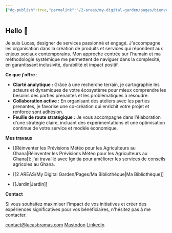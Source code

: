```yaml
---
{"dg-publish":true,"permalink":"/2-areas/my-digital-garden/pages/bienvenue/","tags":["gardenEntry"],"dgHomeLink":"false","dgShowBacklinks":"false","dgShowLocalGraph":"false","dgEnableSearch":"false"}
---
```


## Hello 👋

Je suis Lucas, designer de services passionné et engagé. J'accompagne les organisation dans la création de produits et services qui répondent aux enjeux sociaux contemporains. Mon approche centrée sur l'humain et ma méthodologie systémique me permettent de naviguer dans la complexité, en garantissant inclusivité, durabilité et impact positif.

**Ce que j'offre** : 

- **Clarté analytique :** Grâce à une recherche terrain, je cartographie les acteurs et dynamiques de votre écosystème pour mieux comprendre les besoins des parties prenantes et les problématiques à résoudre.
- **Collaboration active :** En organisant des ateliers avec les parties prenantes, je favorise une co-création qui enrichit votre projet et renforce sont adhésion.
- **Feuille de route stratégique :** Je vous accompagne dans l'élaboration d'une stratégie claire, incluant des expérimentations et une optimisation continue de votre service et modèle économique.

**Mes travaux**

- [[Réinventer les Prévisions Météo pour les Agriculteurs au Ghana\|Réinventer les Prévisions Météo pour les Agriculteurs au Ghana]]: j'ai travaillé avec Ignitia pour améliorer les services de conseils agricoles au Ghana.


- [[2 AREAS/My Digital Garden/Pages/Ma Bibliothèque\|Ma Bibliothèque]]
- [[Jardin\|Jardin]]

**Contact**

Si vous souhaitez maximiser l'impact de vos initiatives et créer des expériences significatives pour vos bénéficiaires, n'hésitez pas à me contacter. 

contact@lucasbramas.com
[Mastodon](https://mastodon.social/@lucasbms)
[Linkedin](https://www.linkedin.com/in/lucasbramas/)